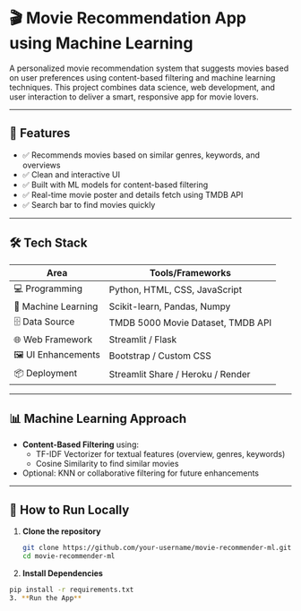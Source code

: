 # 🎬 Movie Recommendation App using Machine Learning

A personalized movie recommendation system that suggests movies based on user preferences using content-based filtering and machine learning techniques. This project combines data science, web development, and user interaction to deliver a smart, responsive app for movie lovers.

---

## 🚀 Features

- ✅ Recommends movies based on similar genres, keywords, and overviews
- ✅ Clean and interactive UI
- ✅ Built with ML models for content-based filtering
- ✅ Real-time movie poster and details fetch using TMDB API
- ✅ Search bar to find movies quickly

---

## 🛠️ Tech Stack

| Area                  | Tools/Frameworks                          |
|-----------------------|-------------------------------------------|
| 💻 Programming        | Python, HTML, CSS, JavaScript             |
| 🤖 Machine Learning   | Scikit-learn, Pandas, Numpy               |
| 🗄️ Data Source        | TMDB 5000 Movie Dataset, TMDB API         |
| 🌐 Web Framework      | Streamlit / Flask                         |
| 🖼️ UI Enhancements     | Bootstrap / Custom CSS                    |
| 📦 Deployment         | Streamlit Share / Heroku / Render         |

---

## 📊 Machine Learning Approach

- **Content-Based Filtering** using:
  - TF-IDF Vectorizer for textual features (overview, genres, keywords)
  - Cosine Similarity to find similar movies
- Optional: KNN or collaborative filtering for future enhancements

---

## 🧪 How to Run Locally

1. **Clone the repository**
   ```bash
   git clone https://github.com/your-username/movie-recommender-ml.git
   cd movie-recommender-ml
2. **Install Dependencies**
  ```bash
  pip install -r requirements.txt
3. **Run the App**

